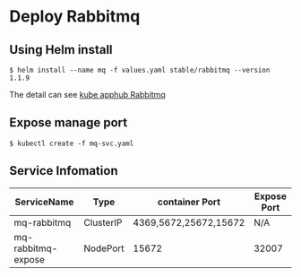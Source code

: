 # Deploy Rabbitmq
 
## Using Helm install
 
```shell
$ helm install --name mq -f values.yaml stable/rabbitmq --version 1.1.9
```
 
The detail can see [kube apphub Rabbitmq][1]

## Expose manage port

```shell
$ kubectl create -f mq-svc.yaml
```

## Service Infomation

|ServiceName|Type|container Port|Expose Port|
|-|-|-|-|
|mq-rabbitmq|ClusterIP|4369,5672,25672,15672|N/A|
|mq-rabbitmq-expose|NodePort|15672|32007|

[1]:https://hub.kubeapps.com/charts/stable/rabbitmq
